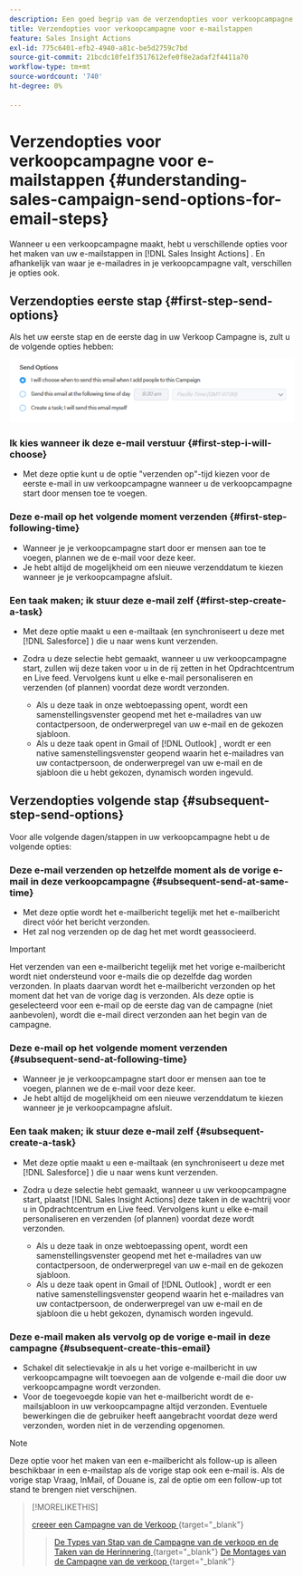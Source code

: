 ```yaml
---
description: Een goed begrip van de verzendopties voor verkoopcampagne voor e-mailstappen - Marketo Docs - Productdocumentatie
title: Verzendopties voor verkoopcampagne voor e-mailstappen
feature: Sales Insight Actions
exl-id: 775c6401-efb2-4940-a81c-be5d2759c7bd
source-git-commit: 21bcdc10fe1f3517612efe0f8e2adaf2f4411a70
workflow-type: tm+mt
source-wordcount: '740'
ht-degree: 0%

---
```


# Verzendopties voor verkoopcampagne voor e-mailstappen {#understanding-sales-campaign-send-options-for-email-steps}

Wanneer u een verkoopcampagne maakt, hebt u verschillende opties voor het maken van uw e-mailstappen in [!DNL Sales Insight Actions] . En afhankelijk van waar je e-mailadres in je verkoopcampagne valt, verschillen je opties ook.

## Verzendopties eerste stap {#first-step-send-options}

Als het uw eerste stap en de eerste dag in uw Verkoop Campagne is, zult u de volgende opties hebben:

![](assets/understanding-sales-campaign-send-options-for-email-steps-1.png)

### Ik kies wanneer ik deze e-mail verstuur {#first-step-i-will-choose}

* Met deze optie kunt u de optie &quot;verzenden op&quot;-tijd kiezen voor de eerste e-mail in uw verkoopcampagne wanneer u de verkoopcampagne start door mensen toe te voegen.

### Deze e-mail op het volgende moment verzenden {#first-step-following-time}

* Wanneer je je verkoopcampagne start door er mensen aan toe te voegen, plannen we de e-mail voor deze keer.
* Je hebt altijd de mogelijkheid om een nieuwe verzenddatum te kiezen wanneer je je verkoopcampagne afsluit.

### Een taak maken; ik stuur deze e-mail zelf {#first-step-create-a-task}

* Met deze optie maakt u een e-mailtaak (en synchroniseert u deze met [!DNL Salesforce] ) die u naar wens kunt verzenden.
* Zodra u deze selectie hebt gemaakt, wanneer u uw verkoopcampagne start, zullen wij deze taken voor u in de rij zetten in het Opdrachtcentrum en Live feed. Vervolgens kunt u elke e-mail personaliseren en verzenden (of plannen) voordat deze wordt verzonden.

   * Als u deze taak in onze webtoepassing opent, wordt een samenstellingsvenster geopend met het e-mailadres van uw contactpersoon, de onderwerpregel van uw e-mail en de gekozen sjabloon.
   * Als u deze taak opent in Gmail of [!DNL Outlook] , wordt er een native samenstellingsvenster geopend waarin het e-mailadres van uw contactpersoon, de onderwerpregel van uw e-mail en de sjabloon die u hebt gekozen, dynamisch worden ingevuld.

## Verzendopties volgende stap {#subsequent-step-send-options}

Voor alle volgende dagen/stappen in uw verkoopcampagne hebt u de volgende opties:

### Deze e-mail verzenden op hetzelfde moment als de vorige e-mail in deze verkoopcampagne {#subsequent-send-at-same-time}

* Met deze optie wordt het e-mailbericht tegelijk met het e-mailbericht direct vóór het bericht verzonden.
* Het zal nog verzenden op de dag het met wordt geassocieerd.

>[!IMPORTANT]
>
>Het verzenden van een e-mailbericht tegelijk met het vorige e-mailbericht wordt niet ondersteund voor e-mails die op dezelfde dag worden verzonden. In plaats daarvan wordt het e-mailbericht verzonden op het moment dat het van de vorige dag is verzonden. Als deze optie is geselecteerd voor een e-mail op de eerste dag van de campagne (niet aanbevolen), wordt die e-mail direct verzonden aan het begin van de campagne.

### Deze e-mail op het volgende moment verzenden {#subsequent-send-at-following-time}

* Wanneer je je verkoopcampagne start door er mensen aan toe te voegen, plannen we de e-mail voor deze keer.
* Je hebt altijd de mogelijkheid om een nieuwe verzenddatum te kiezen wanneer je je verkoopcampagne afsluit.

### Een taak maken; ik stuur deze e-mail zelf {#subsequent-create-a-task}

* Met deze optie maakt u een e-mailtaak (en synchroniseert u deze met [!DNL Salesforce] ) die u naar wens kunt verzenden.
* Zodra u deze selectie hebt gemaakt, wanneer u uw verkoopcampagne start, plaatst [!DNL Sales Insight Actions] deze taken in de wachtrij voor u in Opdrachtcentrum en Live feed. Vervolgens kunt u elke e-mail personaliseren en verzenden (of plannen) voordat deze wordt verzonden.

   * Als u deze taak in onze webtoepassing opent, wordt een samenstellingsvenster geopend met het e-mailadres van uw contactpersoon, de onderwerpregel van uw e-mail en de gekozen sjabloon.
   * Als u deze taak opent in Gmail of [!DNL Outlook] , wordt er een native samenstellingsvenster geopend waarin het e-mailadres van uw contactpersoon, de onderwerpregel van uw e-mail en de sjabloon die u hebt gekozen, dynamisch worden ingevuld.

### Deze e-mail maken als vervolg op de vorige e-mail in deze campagne {#subsequent-create-this-email}

* Schakel dit selectievakje in als u het vorige e-mailbericht in uw verkoopcampagne wilt toevoegen aan de volgende e-mail die door uw verkoopcampagne wordt verzonden.
* Voor de toegevoegde kopie van het e-mailbericht wordt de e-mailsjabloon in uw verkoopcampagne altijd verzonden. Eventuele bewerkingen die de gebruiker heeft aangebracht voordat deze werd verzonden, worden niet in de verzending opgenomen.

>[!NOTE]
>
>Deze optie voor het maken van een e-mailbericht als follow-up is alleen beschikbaar in een e-mailstap als de vorige stap ook een e-mail is. Als de vorige stap Vraag, InMail, of Douane is, zal de optie om een follow-up tot stand te brengen niet verschijnen.

>[!MORELIKETHIS]
>
>[ creeer een Campagne van de Verkoop ](/help/marketo/product-docs/marketo-sales-insight/actions/campaigns/create-a-sales-campaign.md){target="_blank"}
>>[De Types van Stap van de Campagne van de verkoop en de Taken van de Herinnering ](/help/marketo/product-docs/marketo-sales-insight/actions/campaigns/sales-campaign-step-types-and-reminder-tasks.md){target="_blank"}
>>[De Montages van de Campagne van de verkoop ](/help/marketo/product-docs/marketo-sales-insight/actions/campaigns/sales-campaign-settings.md){target="_blank"}
